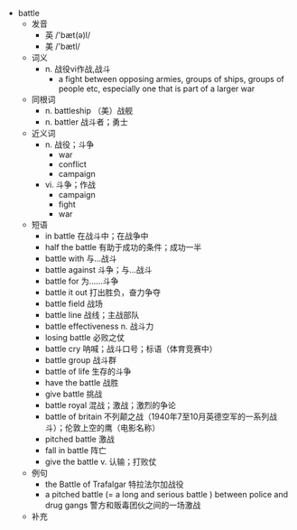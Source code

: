 - battle
  - 发音
    - 英 /'bæt(ə)l/
    - 美 /'bætl/
  - 词义
    - n. 战役vi作战,战斗
      - a fight between opposing armies, groups of ships, groups of people etc, especially one that is part of a larger war
  - 同根词
    - n. battleship （美）战舰
    - n. battler 战斗者；勇士
  - 近义词
    - n. 战役；斗争
      - war
      - conflict
      - campaign
    - vi. 斗争；作战
      - campaign
      - fight
      - war
  - 短语
    - in battle 在战斗中；在战争中
    - half the battle 有助于成功的条件；成功一半
    - battle with 与…战斗
    - battle against 斗争；与…战斗
    - battle for 为……斗争
    - battle it out 打出胜负，奋力争夺
    - battle field 战场
    - battle line 战线；主战部队
    - battle effectiveness n. 战斗力
    - losing battle 必败之仗
    - battle cry 呐喊；战斗口号；标语（体育竞赛中）
    - battle group 战斗群
    - battle of life 生存的斗争
    - have the battle 战胜
    - give battle 挑战
    - battle royal 混战；激战；激烈的争论
    - battle of britain 不列颠之战（1940年7至10月英德空军的一系列战斗）；伦敦上空的鹰（电影名称）
    - pitched battle 激战
    - fall in battle 阵亡
    - give the battle v. 认输；打败仗
  - 例句
    - the Battle of Trafalgar 特拉法尔加战役
    - a pitched battle (=  a long and serious battle  ) between police and drug gangs 警方和贩毒团伙之间的一场激战
  - 补充
